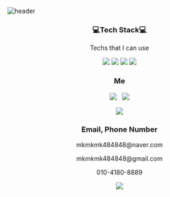 

![header](https://capsule-render.vercel.app/api?type=slice&color=auto&height=500&section=header&text=JunYoungPark&fontSize=120)

<h3 align="center">💻Tech Stack💻</h3>
<p align="center"> Techs that I can use </p>

<p align="center"> <img src="https://img.shields.io/badge/Python-3766AB?style=flat-square&logo=Python&logoColor=white"/> <img src="https://img.shields.io/badge/Django-green?style=flat-square&logo=Django&logoColor=white"/> <img src="https://img.shields.io/badge/Github-black?style=flat-square&logo=Github&logoColor=white"/> <img src="https://img.shields.io/badge/JavaScript-yellow?style=flat-square&logo=JavaScript&logoColor=white"/></p>

<h3 align="center">Me</h3>

<p align='center'>
	<a href="https://www.instagram.com/park_ga__/">
		<img src="https://img.shields.io/badge/instagram-hotpink?style=flat-square&logo=instagram&logoColor=white&link=https://www.instagram.com/park_ga__/"/></a>&nbsp;&nbsp;
	<a href="https://www.facebook.com/profile.php?id=100005256542768">
		<img src="https://img.shields.io/badge/facebook-blue?style=flat-square&logo=facebook&logoColor=white&link=https://www.facebook.com/profile.php?id=100005256542768"/>
	</a>
</p>
<div align='center'>
    <a href="https://solved.ac/profile/mkmkmk484848">
    	<img src="http://mazassumnida.wtf/api/v2/generate_badge?boj=mkmkmk484848"/>
    </a>
</div>






<h3 align="center">Email, Phone Number</h3>

<p align="center"> mkmkmk484848@naver.com </p>

<p align="center"> mkmkmk484848@gmail.com </p>
<p align="center"> 010-4180-8889 </p>
<p align="center"> <a href="https://hits.seeyoufarm.com"><img src="https://hits.seeyoufarm.com/api/count/incr/badge.svg?url=https%3A%2F%2Fgithub.com%2FJunYoung8889%2Fhit-counter"/></a> </p>


